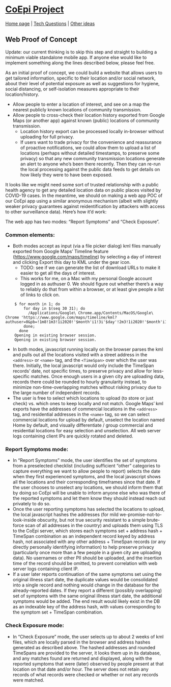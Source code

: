 # [CoEpi Project](index.md)

[Home page](https://co-epi.github.io/website/) | [Tech Questions](tech-questions.md) | [Other ideas](webapp-poc.md)

## Web Proof of Concept

Update: our current thinking is to skip this step and straight to building a minimum viable standalone mobile app. If anyone else would like to implement something along the lines described below, please feel free.

As an initial proof of concept, we could build a website that allows users to get tailored information, specific to their location and/or social network, about their level of potential exposure as well as suggestions for hygiene, social distancing, or self-isolation measures appropriate to their location/history.
* Allow people to enter a location of interest, and see on a map the nearest publicly known locations of community transmission.
* Allow people to cross-check their location history exported from Google Maps (or another app) against known (public) locations of community transmission.
  * Location history export can be processed locally in-browser without uploading for full privacy.
  * If users want to trade privacy for the convenience and reassurance of proactive notifications, we could allow them to upload a list of locations (perhaps without detailed timestamps, to preserve some privacy) so that any new community transmission locations generate an alert to anyone who’s been there recently. Then they can re-run the local processing against the public data feeds to get details on how likely they were to have been exposed.

It looks like we might need some sort of trusted relationship with a public health agency to get any detailed location data on public places visited by COVID-19 cases. In the meantime, we should on making a web app POC of our CoEpi app using a similar anonymous mechanism (albeit with slightly weaker privacy guarantees against reidentification by attackers with access to other surveillance data). Here’s how it’d work:

The web app has two modes: “Report Symptoms” and “Check Exposure”.

### Common elements:
* Both modes accept as input (via a file picker dialog) kml files manually exported from Google Maps’ Timeline feature (https://www.google.com/maps/timeline) by selecting a day of interest and clicking Export this day to KML under the gear icon. 
  * TODO: see if we can generate the list of download URLs to make it easier to get all the days of interest.
  * This works for me, on a Mac with my personal Google account logged in as authuser 0. We should figure out whether there’s a way to reliably do that from within a browser, or at least give people a list of links to click on.
```
    $ for month in 1; do
        for day in $(seq 30 31); do
          /Applications/Google\ Chrome.app/Contents/MacOS/Google\ Chrome 'https://www.google.com/maps/timeline/kml?authuser=0&pb=!1m8!1m3!1i2020!'$month'i1!3i'$day'!2m3!1i2020!'$month'i1!3i'$day;
        done;
      done
    Opening in existing browser session.
    Opening in existing browser session.
```
* In both modes, javascript running locally on the browser parses the kml and pulls out all the locations visited with a street address in the `<address>` or `<name>` tag, and the `<TimeSpan>` over which the user was there. Initially, the local javascript would only include the TimeSpan records’ date, not specific times, to preserve privacy and allow for less-specific matches. Once enough users in a given city are uploading data, records there could be rounded to hourly granularity instead, to minimize non-time-overlapping matches without risking privacy due to the large number of independent records.
* The user is free to select which locations to upload (to store or just check) vs. which ones to keep locally and not match. Google Maps’ kml exports have the addresses of commercial locations in the `<address>` tag, and residential addresses in the `<name>` tag, so we can select commercial locations for upload by default, unselect the location named Home by default, and visually differentiate / group commercial and residential locations for easy selection and unselection. 
All web server logs containing client IPs are quickly rotated and deleted.

### Report Symptoms mode:
* In “Report Symptoms” mode, the user identifies the set of symptoms from a preselected checklist (including sufficient “other” categories to capture everything we want to allow people to report) selects the date when they first experienced symptoms, and the local javascript shows all the locations and their corresponding timeframes since that date. If the user chooses to unselect any locations, we should inform them that by doing so CoEpi will be unable to inform anyone else who was there of the reported symptoms and let them know they should instead reach out privately to do so.
* Once the user reporting symptoms has selected the locations to upload, the local javascript hashes the addresses (for mild we-promise-not-to-look-inside obscurity, but not true security resistant to a simple brute-force scan of all addresses in the country) and uploads them using TLS to the CoEpi server, which stores each symptoms set + address hash + TimeSpan combination as an independent record keyed by address hash, not associated with any other address + TimeSpan records (or any directly personally identifying information) to help preserve privacy (particularly once more than a few people in a given city are uploading data). No usernames or other PII should be uploaded, and the insertion time of the record should be omitted, to prevent correlation with web server logs containing client IP.
* If a user later reports continuation of the same symptoms set using the original illness start date, the duplicate values would be consolidated into a single record and nothing would change in the database for the already-reported dates. If they report a different (possibly overlapping) set of symptoms with the same original illness start date, the additional symptoms would be added. The end result would likely exist in the DB as an indexable key of the address hash, with values corresponding to the symptom set + TimeSpan combination.

### Check Exposure mode:
* In “Check Exposure” mode, the user selects up to about 2 weeks of kml files, which are locally parsed in the browser and address hashes generated as described above. The hashed addresses and rounded TimeSpans are provided to the server, it looks them up in its database, and any matches found are returned and displayed, along with the reported symptoms that were (later) observed by people present at that location on that date and/or hour. The server does not retain any records of what records were checked or whether or not any records were matched.



